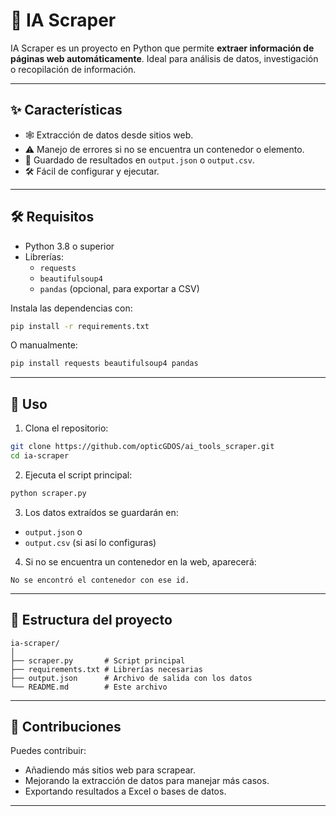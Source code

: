 # 🤖 IA Scraper

IA Scraper es un proyecto en Python que permite **extraer información de páginas web automáticamente**. Ideal para análisis de datos, investigación o recopilación de información.

---

## ✨ Características

- 🕸️ Extracción de datos desde sitios web.
- ⚠️ Manejo de errores si no se encuentra un contenedor o elemento.
- 💾 Guardado de resultados en `output.json` o `output.csv`.
- 🛠️ Fácil de configurar y ejecutar.

---

## 🛠️ Requisitos

- Python 3.8 o superior
- Librerías:
  - `requests`
  - `beautifulsoup4`
  - `pandas` (opcional, para exportar a CSV)

Instala las dependencias con:

```bash
pip install -r requirements.txt
````

O manualmente:

```bash
pip install requests beautifulsoup4 pandas
```

---

## 🚀 Uso

1. Clona el repositorio:

```bash
git clone https://github.com/opticGDOS/ai_tools_scraper.git
cd ia-scraper
```

2. Ejecuta el script principal:

```bash
python scraper.py
```

3. Los datos extraídos se guardarán en:

* `output.json`
  o
* `output.csv` (si así lo configuras)

4. Si no se encuentra un contenedor en la web, aparecerá:

```
No se encontró el contenedor con ese id.
```

---

## 📂 Estructura del proyecto

```
ia-scraper/
│
├── scraper.py       # Script principal
├── requirements.txt # Librerías necesarias
├── output.json      # Archivo de salida con los datos
└── README.md        # Este archivo
```

---

## 🤝 Contribuciones

Puedes contribuir:

* Añadiendo más sitios web para scrapear.
* Mejorando la extracción de datos para manejar más casos.
* Exportando resultados a Excel o bases de datos.

---
